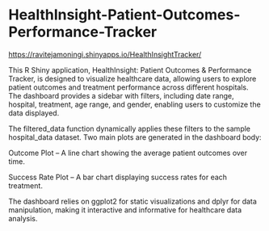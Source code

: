 # HealthInsight-Patient-Outcomes-Performance-Tracker

https://ravitejamoningi.shinyapps.io/HealthInsightTracker/      

This R Shiny application, HealthInsight: Patient Outcomes & Performance Tracker, is designed to visualize healthcare data, allowing users to explore patient outcomes and treatment performance across different hospitals. The dashboard provides a sidebar with filters, including date range, hospital, treatment, age range, and gender, enabling users to customize the data displayed.

The filtered_data function dynamically applies these filters to the sample hospital_data dataset. Two main plots are generated in the dashboard body:

Outcome Plot – A line chart showing the average patient outcomes over time.

Success Rate Plot – A bar chart displaying success rates for each treatment.

The dashboard relies on ggplot2 for static visualizations and dplyr for data manipulation, making it interactive and informative for healthcare data analysis.
